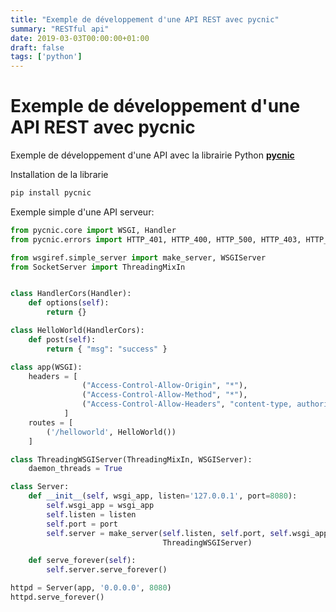 ```yaml
---
title: "Exemple de développement d'une API REST avec pycnic"
summary: "RESTful api"
date: 2019-03-03T00:00:00+01:00
draft: false
tags: ['python']
---
```


# Exemple de développement d'une API REST avec pycnic

Exemple de développement d'une API avec la librairie Python **[pycnic](http://pycnic.nullism.com/)**

Installation de la librarie

```python
pip install pycnic
```

Exemple simple d'une API serveur:

```python
from pycnic.core import WSGI, Handler
from pycnic.errors import HTTP_401, HTTP_400, HTTP_500, HTTP_403, HTTP_404

from wsgiref.simple_server import make_server, WSGIServer
from SocketServer import ThreadingMixIn


class HandlerCors(Handler):
    def options(self):
        return {}

class HelloWorld(HandlerCors):
    def post(self):
	    return { "msg": "success" }

class app(WSGI):
    headers = [
                ("Access-Control-Allow-Origin", "*"),
                ("Access-Control-Allow-Method", "*"),
                ("Access-Control-Allow-Headers", "content-type, authorization"),
            ]
    routes = [
        ('/helloworld', HelloWorld())
    ]

class ThreadingWSGIServer(ThreadingMixIn, WSGIServer):
    daemon_threads = True

class Server:
    def __init__(self, wsgi_app, listen='127.0.0.1', port=8080):
        self.wsgi_app = wsgi_app
        self.listen = listen
        self.port = port
        self.server = make_server(self.listen, self.port, self.wsgi_app,
                                  ThreadingWSGIServer)

    def serve_forever(self):
        self.server.serve_forever()

httpd = Server(app, '0.0.0.0', 8080)
httpd.serve_forever()
```
